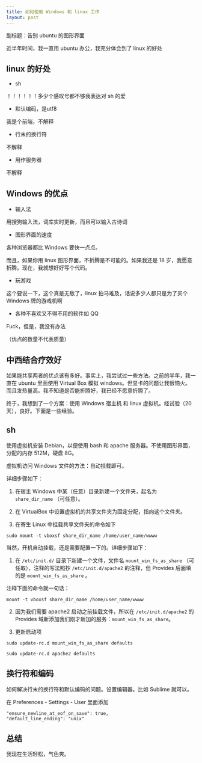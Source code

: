 ```yaml
---
title: 如何使用 Windows 和 linux 工作
layout: post
---
```


副标题：告别 ubuntu 的图形界面

近半年时间，我一直用 ubuntu 办公，我充分体会到了 linux 的好处

## linux 的好处

- sh

 ！！！！！！多少个感叹号都不够我表达对 sh 的爱

- 默认编码，是utf8

 我是个前端，不解释

- 行末的换行符
 
 不解释

- 用作服务器

 不解释

## Windows 的优点

- 输入法

 用搜狗输入法，词库实时更新，而且可以输入古诗词

- 图形界面的速度

 各种浏览器都比 Windows 要快一点点。

 而且，如果你用 linux 图形界面，不折腾是不可能的。如果我还是 18 岁，我愿意折腾。现在，我就想好好写个代码。

- 玩游戏

 这个要说一下，这个真是无敌了，linux 拍马难及，话说多少人都只是为了买个 Windows 牌的游戏机啊

- 各种不喜欢又不得不用的软件如 QQ

 Fuck，但是，我没有办法

（优点的数量不代表质量）

## 中西结合疗效好

如果能共享两者的优点该有多好。事实上，我尝试过一些方法。之前的半年，我一直在 ubuntu 里面使用 Virtual Box 模拟 windows。但显卡的问题让我很恼火。而且发热量高。我不知道是否能折腾好，我已经不愿意折腾了。

终于，我想到了一个方案：使用 Windows 宿主机 和 linux 虚拟机。经试验（20天），良好。下面是一些经验。

## sh

使用虚拟机安装 Debian，以便使用 bash 和 apache 服务器。不使用图形界面，分配的内存 512M，硬盘 8G。

虚拟机访问 Windows 文件的方法：自动挂载即可。

详细步骤如下：

1. 在宿主 Windows 中某（任意）目录新建一个文件夹，起名为 `share_dir_name` （可任意）。
2. 在 VirtualBox 中设置虚拟机的共享文件夹为固定分配，指向这个文件夹。

3. 在寄生 Linux 中挂载共享文件夹的命令如下

`sudo mount -t vboxsf share_dir_name /home/user_name/wwww`

当然，开机自动挂载，还是需要配置一下的。详细步骤如下：

1. 在 `/etc/init.d/` 目录下新建一个文件，文件名 `mount_win_fs_as_share` （可任取），注释的写法照抄 `/etc/init.d/apache2` 的注释，但 Provides 后面填的是 `mount_win_fs_as_share` 。

注释下面的命令就一句话：

`mount -t vboxsf share_dir_name /home/user_name/wwww`

2. 因为我们需要 apache2 启动之前挂载文件，所以在 `/etc/init.d/apache2` 的 Provides 域新添加我们刚才新加的服务：`mount_win_fs_as_share`。

3. 更新启动项

`sudo update-rc.d mount_win_fs_as_share defaults`

`sudo update-rc.d apache2 defaults`

## 换行符和编码

如何解决行末的换行符和默认编码的问题。设置编辑器。比如 Sublime 就可以。

在 Preferences - Settings - User 里面添加

```
"ensure_newline_at_eof_on_save": true,
"default_line_ending": "unix"
```

总结
------

我现在生活轻松，气色爽。
